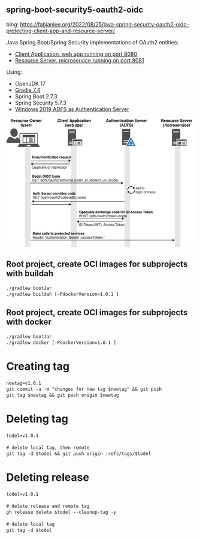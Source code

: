 ## spring-boot-security5-oauth2-oidc

blog: https://fabianlee.org/2022/08/25/java-spring-security-oauth2-oidc-protecting-client-app-and-resource-server/

Java Spring Boot/Spring Security implementations of OAuth2 entities:

* [Client Application, web app running on port 8080](spring-security5-oauth2-client-app/README.md)
* [Resource Server, microservice running on port 8081](spring-security5-oauth2-resource-server/README.md)

Using:
* OpenJDK 17
* [Gradle 7.4](https://docs.gradle.org/current/userguide/compatibility.html)
* Spring Boot 2.7.3
* Spring Security 5.7.3
* [Windows 2019 ADFS as Authentication Server](https://fabianlee.org/2022/08/22/microsoft-configuring-an-application-group-for-oauth2-oidc-on-adfs-2019/)

![OAuth2 Entities](https://github.com/fabianlee/spring-boot-security5-oauth2-oidc/raw/main/diagrams/oauth2-entities.drawio.png)


## Root project, create OCI images for subprojects with buildah

```
./gradlew bootJar
./gradlew buildah [-PdockerVersion=1.0.1 ]
```

## Root project, create OCI images for subprojects with docker

```
./gradlew bootJar
./gradlew docker [-PdockerVersion=1.0.1 ]

```

# Creating tag

```
newtag=v1.0.1
git commit -a -m "changes for new tag $newtag" && git push
git tag $newtag && git push origin $newtag
```

# Deleting tag

```
todel=v1.0.1

# delete local tag, then remote
git tag -d $todel && git push origin :refs/tags/$todel
```

# Deleting release

```
todel=v1.0.1

# delete release and remote tag
gh release delete $todel --cleanup-tag -y

# delete local tag
git tag -d $todel
```


